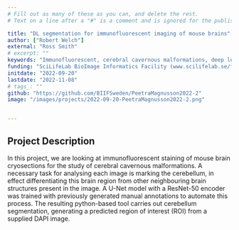 ```yaml
---
# Fill out as many of these as you can, and delete the rest.
# Text on a line after a "#" is a comment and is ignored for the published page.

title: "DL segmentation for immunofluorescent imaging of mouse brains"
author: ["Robert Welch"]
external: "Ross Smith"
# excerpt: ""
keywords: "Immunofluorescent, cerebral cavernous malformations, deep learning, segmentation"
funding: "SciLifeLab BioImage Informatics Facility (www.scilifelab.se/facilities/bioimage-informatics)"
initdate: "2022-09-20"
lastdate: "2022-11-08"
# tags_: ""
github: "https://github.com/BIIFSweden/PeetraMagnusson2022-2"
image: "/images/projects/2022-09-20-PeetraMagnusson2022-2.png"


---
```


## Project Description
In this project, we are looking at immunofluorescent staining of mouse brain cryosections for the study of cerebral cavernous malformations. A necessary task for analysing each image is marking the cerebellum, in effect differentiating this brain region from other neighbouring brain structures present in the image. A U-Net model with a ResNet-50 encoder was trained with previously generated manual annotations to automate this process. The resulting python-based tool carries out cerebellum segmentation, generating a predicted region of interest (ROI) from a supplied DAPI image.